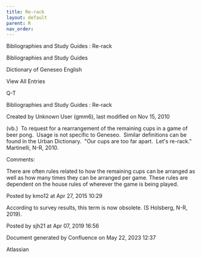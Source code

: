```yaml
---
title: Re-rack
layout: default
parent: R
nav_order:
---
```


Bibliographies and Study Guides : Re-rack

Bibliographies and Study Guides

Dictionary of Geneseo English

View All Entries

Q-T

Bibliographies and Study Guides : Re-rack

Created by  Unknown User (gmm6), last modified on Nov 15, 2010

(vb.)  To request for a rearrangement of the remaining cups in a game of beer pong.  Usage is not specific to Geneseo.  Similar definitions can be found in the Urban Dictionary.  &quot;Our cups are too far apart.  Let's re-rack.&quot;  Martinelli, N-R, 2010.

Comments:

There are often rules related to how the remaining cups can be arranged as well as how many times they can be arranged per game. These rules are dependent on the house rules of wherever the game is being played.

Posted by kmo12 at Apr 27, 2015 10:29

According to survey results, this term is now obsolete. (S Holsberg, N-R, 2019).

Posted by sjh21 at Apr 07, 2019 16:56

Document generated by Confluence on May 22, 2023 12:37

Atlassian
